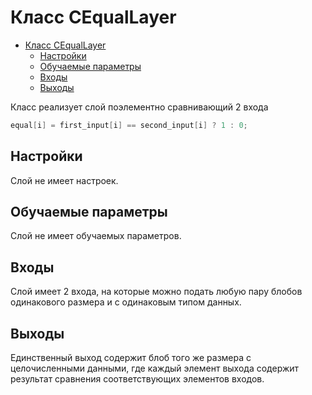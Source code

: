 # Класс CEqualLayer

<!-- TOC -->

- [Класс CEqualLayer](#cequallayer-class)
    - [Настройки](#настройки)
    - [Обучаемые параметры](#обучаемые-параметры)
    - [Входы](#входы)
    - [Выходы](#выходы)

<!-- /TOC -->

Класс реализует слой поэлементно сравнивающий 2 входа

```c++
equal[i] = first_input[i] == second_input[i] ? 1 : 0;
```

## Настройки

Слой не имеет настроек.

## Обучаемые параметры

Слой не имеет обучаемых параметров.

## Входы

Слой имеет 2 входа, на которые можно подать любую пару блобов одинакового размера и с одинаковым типом данных.

## Выходы

Единственный выход содержит блоб того же размера с целочисленными данными, где каждый элемент выхода содержит результат сравнения соответствующих элементов входов.
